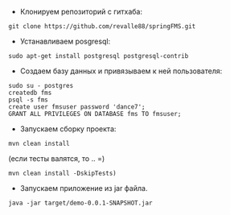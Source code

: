 - Клонируем репозиторий с гитхаба:
```
git clone https://github.com/revalle88/springFMS.git
```

- Устанавливаем posgresql:
```
sudo apt-get install postgresql postgresql-contrib
```

- Создаем базу данных и привязываем к ней пользователя:
```
sudo su - postgres
createdb fms
psql -s fms
create user fmsuser password 'dance7';
GRANT ALL PRIVILEGES ON DATABASE fms TO fmsuser;
```

- Запускаем сборку проекта:
```
mvn clean install
```
(если тесты валятся, то .. =)
```
mvn clean install -DskipTests)
```
- Запускаем приложение из jar файла.
```
java -jar target/demo-0.0.1-SNAPSHOT.jar
```